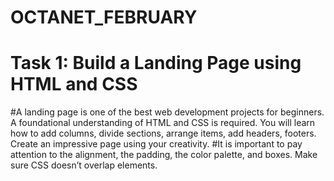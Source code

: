 # OCTANET_FEBRUARY
# 

# Task 1: Build a Landing Page using HTML and CSS
#A landing page is one of the best web development projects for beginners. A foundational understanding of HTML and CSS is required. You will learn how to add columns, divide sections, arrange items, add headers, footers. Create an impressive page using your creativity.
#It is important to pay attention to the alignment, the padding, the color palette, and boxes. Make sure CSS doesn’t overlap elements.

